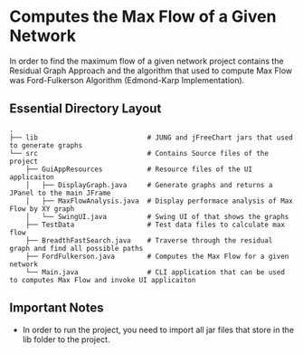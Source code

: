# Computes the Max Flow of a Given Network

In order to find the maximum flow of a given network project contains the Residual Graph Approach and the algorithm that used to compute Max Flow was Ford-Fulkerson Algorithm (Edmond-Karp Implementation).

## Essential Directory Layout

    .
    ├── lib                           # JUNG and jFreeChart jars that used to generate graphs
    └── src                           # Contains Source files of the project
        ├── GuiAppResources           # Resource files of the UI applicaiton
        │   ├── DisplayGraph.java     # Generate graphs and returns a JPanel to the main JFrame
        │   ├── MaxFlowAnalysis.java  # Display performace analysis of Max Flow by XY graph
        │   └── SwingUI.java          # Swing UI of that shows the graphs
        ├── TestData                  # Test data files to calculate max flow
        ├── BreadthFastSearch.java    # Traverse through the residual graph and find all possible paths
        ├── FordFulkerson.java        # Computes the Max Flow for a given network
        └── Main.java                 # CLI application that can be used to computes Max Flow and invoke UI applicaiton
 
## Important Notes
* In order to run the project, you need to import all jar files that store in the lib folder to the project.
